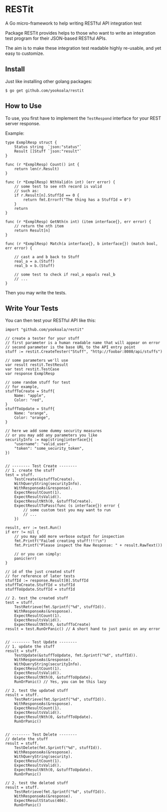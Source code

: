RESTit
======

A Go micro-framework to help writing RESTful API integration test

Package RESTit provides helps to those who want to write an
integration test program for their JSON-based RESTful APIs.

The aim is to make these integration test readable highly
re-usable, and yet easy to customize.


Install
-------

Just like installing other golang packages:

    $ go get github.com/yookoala/restit


How to Use
----------

To use, you first have to implement the `TestRespond` interface
for your REST server response.

Example:

    type ExmplResp struct {
    	Status string  `json:"status"`
    	Result []Stuff `json:"result"`
    }

    func (r *ExmplResp) Count() int {
    	return len(r.Result)
    }

    func (r *ExmplResp) NthValid(n int) (err error) {
    	// some test to see nth record is valid
    	// such as:
    	if r.Result[n].StuffId == 0 {
    		return fmt.Errorf("The thing has a StuffId = 0")
    	}
    	return
    }

    func (r *ExmplResp) GetNth(n int) (item interface{}, err error) {
    	// return the nth item
    	return Result[n]
    }

    func (r *ExmplResp) Match(a interface{}, b interface{}) (match bool, err error) {

    	// cast a and b back to Stuff
    	real_a = a.(Stuff)
    	real_b = b.(Stuff)

    	// some test to check if real_a equals real_b
    	// ...
    }

Then you may write the tests.


Write Your Tests
----------------

You can then test your RESTful API like this:


    import "github.com/yookoala/restit"

    // create a tester for your stuff
    // first parameter is a human readable name that will appear on error
    // second parameter is the base URL to the API entry point
    stuff := restit.CreateTester("Stuff", "http://foobar:8080/api/stuffs")

    // some parameters we'll use
    var result restit.TestResult
    var test restit.TestCase
    var response ExmplResp

    // some random stuff for test
    // for example,
    stuffToCreate = Stuff{
    	Name: "apple",
    	Color: "red",
    }
    stuffToUpdate = Stuff{
    	Name: "orange",
    	Color: "orange",
    }

    // here we add some dummy security measures
    // or you may add any parameters you like
    securityInfo := map[string]interface{}{
    	"username": "valid_user",
    	"token": "some_security_token",
    })


    // -------- Test Create --------
    // 1. create the stuff
    test = stuff.
    	TestCreate(&stuffToCreate).
    	WithQueryString(securityInfo).
    	WithResponseAs(&response).
    	ExpectResultCount(1).
    	ExpectResultsValid().
    	ExpectResultNth(0, &stuffToCreate).
    	ExpectResultToPass(func (s interface{}) error {
    		// some custom test you may want to run
    		// ...
    	})

    result, err := test.Run()
    if err != nil {
    	// you may add more verbose output for inspection
    	fmt.Printf("Failed creating stuff!!!!\n")
    	fmt.Printf("Please inspect the Raw Response: " + result.RawText())

    	// or you can simply:
    	panic(err)
    }

    // id of the just created stuff
    // for reference of later tests
    stuffId := response.Result[0].StuffId
    stuffToCreate.StuffId = stuffId
    stuffToUpdate.StuffId = stuffId

    // 2. test the created stuff
    test = stuff.
    	TestRetrieve(fmt.Sprintf("%d", stuffId)).
    	WithResponseAs(&response).
    	ExpectResultCount(1).
    	ExpectResultsValid().
    	ExpectResultNth(0, &stuffToCreate)
    result = test.RunOrPanic() // A short hand to just panic on any error


    // -------- Test Update --------
    // 1. update the stuff
    result = stuff.
    	TestUpdate(&stuffToUpdate, fmt.Sprintf("%d", stuffId)).
    	WithResponseAs(&response).
    	WithQueryString(securityInfo).
    	ExpectResultCount(1).
    	ExpectResultsValid().
    	ExpectResultNth(0, &stuffToUpdate).
    	RunOrPanic() // Yes, you can be this lazy

    // 2. test the updated stuff
    result = stuff.
    	TestRetrieve(fmt.Sprintf("%d", stuffId)).
    	WithResponseAs(&response).
    	ExpectResultCount(1).
    	ExpectResultsValid().
    	ExpectResultNth(0, &stuffToUpdate).
    	RunOrPanic()


    // -------- Test Delete --------
    // delete the stuff
    result = stuff.
    	TestDelete(fmt.Sprintf("%d", stuffId)).
    	WithResponseAs(&response).
    	WithQueryString(security).
    	ExpectResultCount(1).
    	ExpectResultsValid().
    	ExpectResultNth(0, &stuffToUpdate).
    	RunOrPanic()

    // 2. test the deleted stuff
    result = stuff.
    	TestRetrieve(fmt.Sprintf("%d", stuffId)).
    	WithResponseAs(&response).
    	ExpectResultStatus(404).
    	RunOrPanic()


